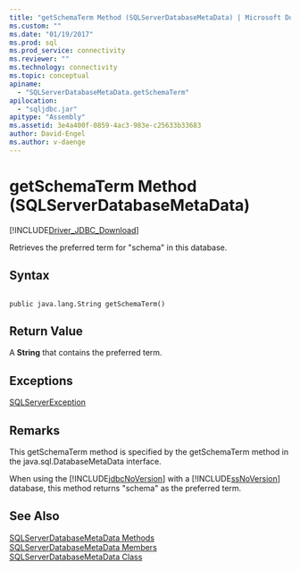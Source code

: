 ```yaml
---
title: "getSchemaTerm Method (SQLServerDatabaseMetaData) | Microsoft Docs"
ms.custom: ""
ms.date: "01/19/2017"
ms.prod: sql
ms.prod_service: connectivity
ms.reviewer: ""
ms.technology: connectivity
ms.topic: conceptual
apiname: 
  - "SQLServerDatabaseMetaData.getSchemaTerm"
apilocation: 
  - "sqljdbc.jar"
apitype: "Assembly"
ms.assetid: 3e4a400f-0859-4ac3-983e-c25633b33683
author: David-Engel
ms.author: v-daenge
---
```

# getSchemaTerm Method (SQLServerDatabaseMetaData)
[!INCLUDE[Driver_JDBC_Download](../../../includes/driver_jdbc_download.md)]

  Retrieves the preferred term for "schema" in this database.  
  
## Syntax  
  
```  
  
public java.lang.String getSchemaTerm()  
```  
  
## Return Value  
 A **String** that contains the preferred term.  
  
## Exceptions  
 [SQLServerException](../../../connect/jdbc/reference/sqlserverexception-class.md)  
  
## Remarks  
 This getSchemaTerm method is specified by the getSchemaTerm method in the java.sql.DatabaseMetaData interface.  
  
 When using the [!INCLUDE[jdbcNoVersion](../../../includes/jdbcnoversion_md.md)] with a [!INCLUDE[ssNoVersion](../../../includes/ssnoversion-md.md)] database, this method returns "schema" as the preferred term.  
  
## See Also  
 [SQLServerDatabaseMetaData Methods](../../../connect/jdbc/reference/sqlserverdatabasemetadata-methods.md)   
 [SQLServerDatabaseMetaData Members](../../../connect/jdbc/reference/sqlserverdatabasemetadata-members.md)   
 [SQLServerDatabaseMetaData Class](../../../connect/jdbc/reference/sqlserverdatabasemetadata-class.md)  
  
  
